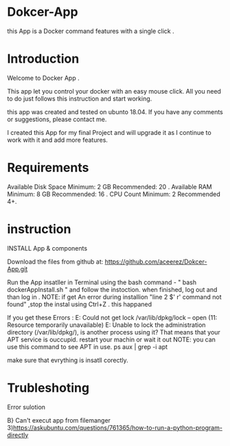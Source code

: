 # Dokcer-App
this App is a Docker command features with a single click .

# Introduction
Welcome to Docker App .

This app let you control your docker with an easy mouse click.
All you need to do just follows this instruction and start working.

this app was created and tested on ubunto 18.04.
If you have any comments or suggestions, please contact me.

I created this App for my final Project and will upgrade it as I continue to work with it and add more features.

# Requirements
Available Disk Space Minimum: 2 GB Recommended: 20 .
Available RAM Minimum: 8 GB  Recommended: 16 . 
CPU Count	Minimum: 2  Recommended 4+.

# instruction

INSTALL App & components

Download the files from github at: https://github.com/aceerez/Dokcer-App.git


Run the App insatller in Terminal using the bash command - " bash dockerAppInstall.sh " and follow the instoction.
when finished, log out and than log in .
NOTE: if get An error during installion "line 2 $' r' command not found" ,stop the instal using Ctrl+Z .
this happaned 


If you get these Errors :
                          E: Could not get lock /var/lib/dpkg/lock – open (11: Resource temporarily unavailable)
                          E: Unable to lock the administration directory (/var/lib/dpkg/), is another process using it?
That means that your APT service is ouccupid.
restart your machin or wait it out 
NOTE: you can use this command to see APT in use.
                                      ps aux | grep -i apt
                                      



make sure that evrything is insatll corectly.




# Trubleshoting 

   Error                                                   sulotion

B} Can't execut app from filemanger                          3)https://askubuntu.com/questions/761365/how-to-run-a-python-program-directly

